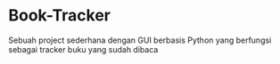 # Book-Tracker
Sebuah project sederhana dengan GUI berbasis Python yang berfungsi sebagai tracker buku yang sudah dibaca

